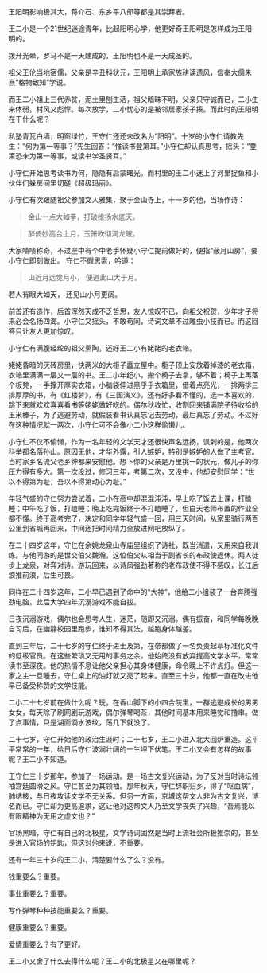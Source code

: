 王阳明影响极其大，蒋介石、东乡平八郎等都是其崇拜者。

王二小是一个21世纪迷途青年，比起阳明心学，他更好奇王阳明是怎样成为王阳明的。

拨开光晕，罗马不是一天建成的，王阳明也不是一天成圣的。

祖父王伦当地宿儒，父亲是辛丑科状元，王阳明上承家族耕读遗风，信奉大儒朱熹“格物致知”学说。

而王二小祖上三代赤贫，泥土里刨生活，祖父暗昧不明，父亲只守诚而已，二小生来体弱，村风又彪悍。每次放学，二小忧心的是被邻居家孩子揍。而此时的王阳明在干什么呢？

私塾青瓦白墙，明窗绿竹，王守仁还还未改名为“阳明”。十岁的小守仁请教先生：“何为第一等事？”先生回答：“惟读书登第耳。”小守仁却认真思考，摇头：“登第恐未为第一等事，或读书学圣贤耳。”

小守仁开始思考读书为何，隐隐有启蒙曙光。而村里的王二小迷上了河里捉鱼和小伙伴们躲房间里切磋《超级玛丽》。

小守仁有次跟随祖父参加文人雅集，聚于金山寺上，十一岁的他，当场作诗：

> 金山一点大如拳，打破维扬水底天。

> 醉倚妙高台上月，玉箫吹彻洞龙眠。

大家啧啧称奇，不过座中有个中老手怀疑小守仁提前做好的，便指“蔽月山房”，要小守仁即刻做出。 守仁不假思索，吟道：

> 山近月远觉月小， 便道此山大于月。
> 
若人有眼大如天， 还见山小月更阔。

前首还有造作，后首浑然天成不乏哲思，友人惊叹不已，向祖父祝贺，少年才子将来必会名扬四海。小守仁又摇头，不敢苟同，诗词文章不过雕虫小技而已。而这回答只让友人更加惊叹。

小守仁有满腹经纶的祖父熏陶，还好王二小有姥姥的老衣箱。

姥姥昏暗的灰砖房里，快两米的大柜子矗立屋中。柜子顶上安放着掉漆的老衣箱，衣箱里满满一层又一层的书。王二小年纪小，搬个椅子去拿，够不着；椅子上再落个板凳，一手撑开厚实衣箱，小脑袋伸进黑乎乎衣箱里，借着点亮光，一排两排三排厚厚的书，有《红楼梦》，有《三国演义》，还有好多看不懂的，选一本喜欢的，跳下来就欢欢喜喜看书等姥姥做好吃的。偶尔秋收忙，收割回来铺满院子待收拾的玉米棒子，为了逃避劳动，就假装看书认真忘记去劳动，最后真忘了劳动。不过好在这种情况就一两次，小守仁可不会像小二小这样偷懒儿。

小守仁不仅不偷懒，作为一名年轻的文学天才还很快声名远扬，讽刺的是，他两次科举都名落孙山。原因无他，才华外露，引人嫉妒，特别是嫉妒的人做了主考官。当时家乡名流父老乡绅都来安慰他。想下你的父亲是万里挑一的状元，做儿子的你压力得有多大。第一次没过，修习三年，考第二次，又没中，他却安慰同学：“世以不得第为耻，吾以不得第动心为耻。”

年轻气盛的守仁努力尝试着，二小在高中却混混沌沌，早上吃了饭去上课，打瞌睡；中午吃了饭，打瞌睡；晚上吃完饭终于不打瞌睡了，但白天老师布置的作业全都不懂。终于高考完了，决定和同学年轻气盛一回，用三天时间，从家里骑行两百公里到省城再回来，中间还把时间精力全放进网吧放纵了。

在二十四岁这年，守仁在余姚龙泉山寺庙里组织了诗社，既当消遣，又用来自我训练。与他同游的是世交伯父魏瀚，这位伯父从相当于副省长的布政使退休。两人徒步上龙泉，对弈对诗。游玩回来，以诗风强劲著称的老布政使不得不感叹，长江后浪推前浪，后生可畏。

同样在二十四岁这年，二小早已遇到了命中的“大神”，他给二小组装了一台奔腾强劲电脑，此后大学四年沉溺游戏不能自拔。

日夜沉溺游戏，偶尔也会思考人生，迷茫，随即又沉溺。偶有振奋，和同学每晚晚自习后，在幽静校园里跑步，谁知不得其法，越跑身体越差。

直到三年后，二十七岁的守仁终于进士及第，在帝都做了一名负责起草标准化文件的低级官员。在这些繁琐又无用的事务之余，他始终没有放弃提高文学水平，常常读书至深夜。他的热情不息让他父亲担心其身体健康，命令晚上不许点灯。但这一家之主一旦睡去，守仁桌上的油灯就又亮了起来。直至三十岁，他都一直在改进他早已备受称赞的文学技能。

二小二十七岁前在做什么呢？玩。在香山脚下的小四合院里，一群逃避成长的男男女女，每天除了刷网剧玩游戏，偶尔弹琴喝茶，其他时间基本用来睡觉和撸串。做了点事情，只是湖面滴水波纹，荡几下就没了。

二十七岁，守仁开始他的政治生涯时；二十七岁，王二小进入北大回炉重造。这平平常常的一年，给日后守仁波澜壮阔的一生埋下伏笔。王二小又会有怎样的故事呢？王二小不知道。

王守仁三十岁那年，参加了一场运动。是一场古文复兴运动，为了反对当时诗坛领袖宫廷圆滑之风。守仁甚至为其领袖。那年秋天，守仁辞职归乡，得了“呕血病”，肺结核，与日夜攻读文学不无关系。但另一方面，京城这帮文人非为古文复兴，博名而已。守仁却为更高追求，这让他对这帮文人乃至文学丧失了兴趣，“吾焉能以有限精神为无用之虚文也？”

官场黑暗，守仁有自己的北极星，文学诗词固然是当时上流社会所极推崇的，甚至是进入官场的钥匙，但这对他来说，不重要。

还有一年三十岁的王二小，清楚要什么了么？没有。

钱重要么？重要。

事业重要么？重要。

写作弹琴种种技能重要么？重要。

健康重要么？重要。

爱情重要么？有了更好。

王二小又舍了什么去得什么呢？王二小的北极星又在哪里呢？